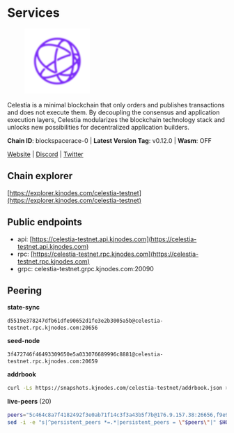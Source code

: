 # Services

<figure><img src="https://raw.githubusercontent.com/kj89/cosmos-images/main/logos/celestia.png" width="150" alt=""><figcaption></figcaption></figure>

Celestia is a minimal blockchain that only orders and publishes transactions and  does not execute them. By decoupling the consensus and application execution layers,  Celestia modularizes the blockchain technology stack and unlocks new possibilities  for decentralized application builders.

**Chain ID**: blockspacerace-0 | **Latest Version Tag**: v0.12.0 | **Wasm**: OFF

[Website](https://celestia.org) | [Discord](https://discord.gg/celestiacommunity) | [Twitter](https://twitter.com/CelestiaOrg)




## Chain explorer
[https://explorer.kjnodes.com/celestia-testnet](https://explorer.kjnodes.com/celestia-testnet)

## Public endpoints

* api: [https://celestia-testnet.api.kjnodes.com](https://celestia-testnet.api.kjnodes.com)
* rpc: [https://celestia-testnet.rpc.kjnodes.com](https://celestia-testnet.rpc.kjnodes.com)
* grpc: celestia-testnet.grpc.kjnodes.com:20090

## Peering

**state-sync**

```text
d5519e378247dfb61dfe90652d1fe3e2b3005a5b@celestia-testnet.rpc.kjnodes.com:20656
```

**seed-node**

```text
3f472746f46493309650e5a033076689996c8881@celestia-testnet.rpc.kjnodes.com:20659
```

**addrbook**
```bash
curl -Ls https://snapshots.kjnodes.com/celestia-testnet/addrbook.json > $HOME/.celestia-app/config/addrbook.json
```

**live-peers** (20)
```bash
peers="5c464c8a7f4182492f3e0ab71f14c3f3a43b5f7b@176.9.157.38:26656,f9e950870eccdb40e2386896d7b6a7687a103c99@88.99.219.120:43656,cc167c48a977160de9f9bbb5c3b80ddb7d585a67@176.9.156.135:26656,d78275c79f81efc0eb357cec3ec35877efec4974@57.128.74.131:26656,3e3d0887865ca6feaf7e99a50dbfb41e591a9781@141.94.138.48:26688,1f05828ec9264cfa83454b0176414006bd40dce3@162.19.171.122:26656,d5519e378247dfb61dfe90652d1fe3e2b3005a5b@65.109.68.190:20656,27238e2f804bf28a14c186a2e0f0ceaae0d2588f@176.9.98.24:30590,6fbb911f2d20d86a77ecb8b8e95f6e80cfb62548@144.76.236.211:26656,2b749c2f0dd5953eeb5379c7ae7a15ed1020f7e5@135.181.136.124:26656,a86db178fbf5f9072b1bd0df465b947c5bb715e1@142.165.207.19:46656,2b8f5b788108c593378ce0dad8faff180b854cb4@185.56.139.86:26656,dc76534dfede17c47ec162fce0937b446a627820@206.189.92.202:26656,29c8a82a0be59a2c6a5d6fb2ad0a2e1b4d09de0f@186.3.232.252:26656,6f3b4a8311463a03805fc6dcf48ea00b3f84357e@65.108.234.207:26656,b9a59a4e1e521ff3bf651c20a17bbad61fdd443d@104.128.62.172:26656,b937814a2ddd889a9a72aaf48d013a47f98721ee@217.160.39.214:26656,a1e08e481992149d50cb74144602334e71fa3aa3@62.232.97.106:26656,dee24c88c902ae0b117141f3b1e696b5c92d8e51@57.128.74.73:26656,af66f28f19f747bd2b5a18d91d143dc8e035f86a@47.147.226.228:52656"
sed -i -e "s|^persistent_peers *=.*|persistent_peers = \"$peers\"|" $HOME/.celestia-app/config/config.toml
```
